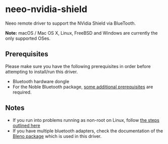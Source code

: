 # neeo-nvidia-shield
Neeo remote driver to support the NVidia Shield via BlueTooth.

__Note:__ macOS / Mac OS X, Linux, FreeBSD and Windows are currently the only supported OSes.

## Prerequisites
Please make sure you have the following prerequisites in order before attempting to install/run this driver.

  * Bluetooth hardware dongle
  * For the Noble Bluetooth package, [some additional prerequisites](https://github.com/noble/bleno#prerequisites) are required.

## Notes
  * If you run into problems running as non-root on Linux, follow [the steps outlined here](https://github.com/noble/bleno#running-without-rootsudo)
  * If you have multiple bluetooth adapters, check the documentation of the [Bleno package](https://github.com/noble/bleno#multiple-adapters) which is used in this driver.
